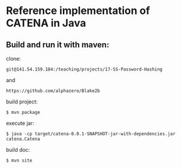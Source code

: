 # Reference implementation of CATENA in Java

## Build and run it with maven:

clone:
```
git@141.54.159.184:/teaching/projects/17-SS-Password-Hashing
```
and
```
https://github.com/alphazero/Blake2b
```


build project:
```
$ mvn package
```

execute jar:
```
$ java -cp target/catena-0.0.1-SNAPSHOT-jar-with-dependencies.jar catena.Catena
```

build doc:
```
$ mvn site
```